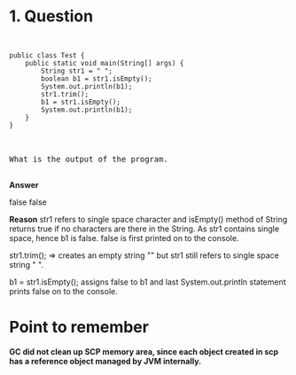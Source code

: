 
# 1. Question

<pre>
<code>

public class Test {
    public static void main(String[] args) {
        String str1 = " ";
        boolean b1 = str1.isEmpty();
        System.out.println(b1);
        str1.trim();
        b1 = str1.isEmpty();
        System.out.println(b1);
    }
}

</code>

What is the output of the program.

</pre>

**Answer**

false
false

**Reason**
str1 refers to single space character and isEmpty() method of String returns true if no characters are there in the String. As str1 contains single space, hence b1 is false.
false is first printed on to the console.

str1.trim(); => creates an empty string "" but str1 still refers to single space string " ".

b1 = str1.isEmpty(); assigns false to b1 and last System.out.println statement prints false on to the console.

# Point to remember

**GC did not clean up SCP memory area, since each object created in scp has a reference object managed by JVM internally.**








